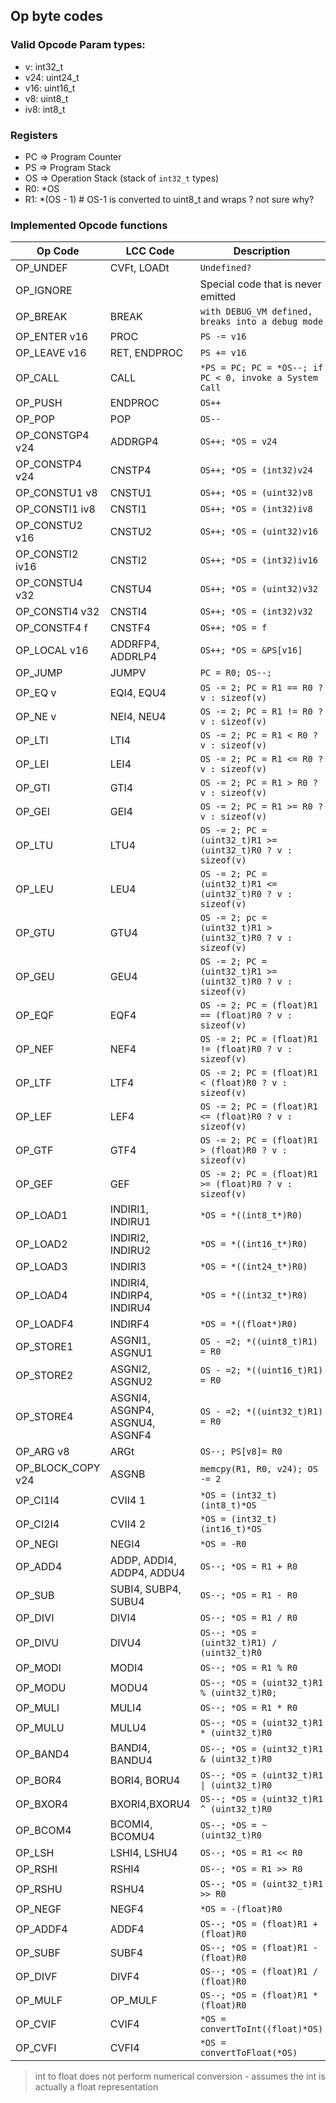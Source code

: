 ## Op byte codes


### Valid Opcode Param types:

 * v: int32_t
 * v24: uint24_t
 * v16: uint16_t
 * v8: uint8_t
 * iv8: int8_t


### Registers
* PC => Program Counter
* PS => Program Stack
* OS => Operation Stack (stack of `int32_t` types)
* R0: *OS
* R1: *(OS - 1)  # OS-1 is converted to uint8_t and wraps ? not sure why?

### Implemented Opcode functions

| Op Code           | LCC Code                  | Description                                                   |
| ----------------- | ------------------------- | ------------------------------------------------------------- |
| OP_UNDEF          | CVFt, LOADt               | `Undefined?`                                                  |
| OP_IGNORE         |                           | Special code that is never emitted                            |
| OP_BREAK          | BREAK                     | `with DEBUG_VM defined, breaks into a debug mode`             |
| OP_ENTER v16      | PROC                      | `PS -= v16`                                                   |
| OP_LEAVE v16      | RET, ENDPROC              | `PS += v16`                                                   |
| OP_CALL           | CALL                      | `*PS = PC; PC = *OS--; if PC < 0, invoke a System Call`       |
| OP_PUSH           | ENDPROC                   | `OS++`                                                        |
| OP_POP            | POP                       | `OS--`                                                        |
| OP_CONSTGP4 v24   | ADDRGP4                   | `OS++; *OS = v24`                                             |
| OP_CONSTP4 v24    | CNSTP4                    | `OS++; *OS = (int32)v24`                                      |
| OP_CONSTU1 v8     | CNSTU1                    | `OS++; *OS = (uint32)v8`                                      |
| OP_CONSTI1 iv8    | CNSTI1                    | `OS++; *OS = (int32)iv8`                                      |
| OP_CONSTU2 v16    | CNSTU2                    | `OS++; *OS = (uint32)v16`                                     |
| OP_CONSTI2 iv16   | CNSTI2                    | `OS++; *OS = (int32)iv16`                                     |
| OP_CONSTU4 v32    | CNSTU4                    | `OS++; *OS = (uint32)v32`                                     |
| OP_CONSTI4 v32    | CNSTI4                    | `OS++; *OS = (int32)v32`                                      |
| OP_CONSTF4 f      | CNSTF4                    | `OS++; *OS = f`                                               |
| OP_LOCAL v16      | ADDRFP4, ADDRLP4          | `OS++; *OS = &PS[v16]`                                         |
| OP_JUMP           | JUMPV                     | `PC = R0; OS--;`                                              |
| OP_EQ v           | EQI4, EQU4                | `OS -= 2; PC = R1 == R0 ? v : sizeof(v)`                      |
| OP_NE v           | NEI4, NEU4                | `OS -= 2; PC = R1 != R0 ? v : sizeof(v)`                      |
| OP_LTI            | LTI4                      | `OS -= 2; PC = R1 < R0 ? v : sizeof(v) `                      |
| OP_LEI            | LEI4                      | `OS -= 2; PC = R1 <= R0 ? v : sizeof(v)`                      |
| OP_GTI            | GTI4                      | `OS -= 2; PC = R1 > R0 ? v : sizeof(v) `                      |
| OP_GEI            | GEI4                      | `OS -= 2; PC = R1 >= R0 ? v : sizeof(v)`                      |
| OP_LTU            | LTU4                      | `OS -= 2; PC = (uint32_t)R1 >= (uint32_t)R0 ? v : sizeof(v) ` |
| OP_LEU            | LEU4                      | `OS -= 2; PC = (uint32_t)R1 <= (uint32_t)R0 ? v : sizeof(v) ` |
| OP_GTU            | GTU4                      | `OS -= 2; pc = (uint32_t)R1 > (uint32_t)R0 ? v : sizeof(v)  ` |
| OP_GEU            | GEU4                      | `OS -= 2; PC = (uint32_t)R1 >= (uint32_t)R0 ? v : sizeof(v) ` |
| OP_EQF            | EQF4                      | `OS -= 2; PC = (float)R1 == (float)R0 ? v : sizeof(v)`        |
| OP_NEF            | NEF4                      | `OS -= 2; PC = (float)R1 != (float)R0 ? v : sizeof(v)`        |
| OP_LTF            | LTF4                      | `OS -= 2; PC = (float)R1 < (float)R0 ? v : sizeof(v)`         |
| OP_LEF            | LEF4                      | `OS -= 2; PC = (float)R1 <= (float)R0 ? v : sizeof(v)`        |
| OP_GTF            | GTF4                      | `OS -= 2; PC = (float)R1 > (float)R0 ? v : sizeof(v)`         |
| OP_GEF            | GEF                       | `OS -= 2; PC = (float)R1 >= (float)R0 ? v : sizeof(v)`        |
| OP_LOAD1          | INDIRI1, INDIRU1          | `*OS = *((int8_t*)R0)`                                        |
| OP_LOAD2          | INDIRI2, INDIRU2          | `*OS = *((int16_t*)R0)`                                       |
| OP_LOAD3          | INDIRI3                   | `*OS = *((int24_t*)R0)`                                       |
| OP_LOAD4          | INDIRI4, INDIRP4, INDIRU4 | `*OS = *((int32_t*)R0)`                                       |
| OP_LOADF4         | INDIRF4                   | `*OS = *((float*)R0)`                                         |
| OP_STORE1         | ASGNI1, ASGNU1            | `OS - =2; *((uint8_t)R1) = R0`                                |
| OP_STORE2         | ASGNI2, ASGNU2            | `OS - =2; *((uint16_t)R1) = R0`                               |
| OP_STORE4         | ASGNI4, ASGNP4, ASGNU4, ASGNF4    | `OS - =2; *((uint32_t)R1) = R0`                               |
| OP_ARG v8         | ARGt                      | `OS--; PS[v8]= R0`                                             |
| OP_BLOCK_COPY v24 | ASGNB                     | `memcpy(R1, R0, v24); OS -= 2`                                |
| OP_CI1I4           | CVII4 1                   | `*OS = (int32_t)(int8_t)*OS`                                  |
| OP_CI2I4          | CVII4 2                   | `*OS = (int32_t)(int16_t)*OS`                                 |
| OP_NEGI           | NEGI4                     | `*OS = -R0`                                                   |
| OP_ADD4            | ADDP, ADDI4, ADDP4, ADDU4 | `OS--; *OS = R1 + R0`                                         |
| OP_SUB            | SUBI4, SUBP4, SUBU4       | `OS--; *OS = R1 - R0`                                         |
| OP_DIVI           | DIVI4                     | `OS--; *OS = R1 / R0`                                         |
| OP_DIVU           | DIVU4                     | `OS--; *OS = (uint32_t)R1) / (uint32_t)R0`                    |
| OP_MODI           | MODI4                     | `OS--; *OS = R1 % R0`                                         |
| OP_MODU           | MODU4                     | `OS--; *OS = (uint32_t)R1 % (uint32_t)R0;`                    |
| OP_MULI           | MULI4                     | `OS--; *OS = R1 * R0`                                         |
| OP_MULU           | MULU4                     | `OS--; *OS = (uint32_t)R1 * (uint32_t)R0`                     |
| OP_BAND4           | BANDI4, BANDU4            | `OS--; *OS = (uint32_t)R1 & (uint32_t)R0`                     |
| OP_BOR4            | BORI4, BORU4              | `OS--; *OS = (uint32_t)R1 \| (uint32_t)R0`                    |
| OP_BXOR4           | BXORI4,BXORU4             | `OS--; *OS = (uint32_t)R1 ^ (uint32_t)R0`                     |
| OP_BCOM4           | BCOMI4, BCOMU4            | `OS--; *OS = ~(uint32_t)R0`                                   |
| OP_LSH            | LSHI4, LSHU4              | `OS--; *OS = R1 << R0`                                        |
| OP_RSHI           | RSHI4                     | `OS--; *OS = R1 >> R0`                                        |
| OP_RSHU           | RSHU4                     | `OS--; *OS = (uint32_t)R1 >> R0`                              |
| OP_NEGF           | NEGF4                     | `*OS = -(float)R0`                                            |
| OP_ADDF4           | ADDF4                     | `OS--; *OS = (float)R1 + (float)R0`                           |
| OP_SUBF           | SUBF4                     | `OS--; *OS = (float)R1 - (float)R0`                           |
| OP_DIVF           | DIVF4                     | `OS--; *OS = (float)R1 / (float)R0`                           |
| OP_MULF           | OP_MULF                   | `OS--; *OS = (float)R1 * (float)R0`                           |
| OP_CVIF           | CVIF4                     | `*OS = convertToInt((float)*OS)`                              |
| OP_CVFI           | CVFI4                     | `*OS = convertToFloat(*OS)`                                   |

> int to float does not perform numerical conversion - assumes the int is actually a float representation

